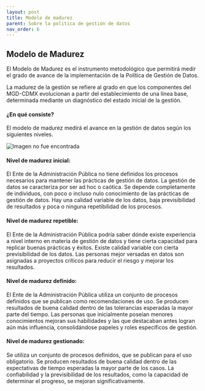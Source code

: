 ```yaml
---
layout: post
title: Modelo de madurez
parent: Sobre la politica de gestión de datos
nav_order: 6
---
```


<h2> Modelo de Madurez</h2>

El Modelo de Madurez es el instrumento metodológico que permitirá medir el grado de avance de la implementación de la Política de Gestión de Datos. 

La madurez de la gestión se refiere al grado en que los componentes del MGD-CDMX evolucionan a partir del establecimiento de una línea base, determinada mediante un diagnóstico del estado inicial de la gestión. 



<h4><b>¿En qué consiste?</b></h4>

El modelo de madurez medirá el avance en la gestión de datos según los siguientes niveles. 

<img class="center" src="https://gobcdmx.github.io/politicadedatos/assets/img/modelo-madurez.png" alt="Imagen no fue encontrada">

<h4> Nivel de madurez inicial: </h4>
El Ente de la Administración Pública no tiene definidos los procesos necesarios para mantener las prácticas de gestión de datos. 
La gestión de datos se caracteriza por ser ad hoc o caótica. 
Se depende completamente de individuos, con poco o incluso nulo conocimiento de las prácticas de gestión de datos. 
Hay una calidad variable de los datos, baja previsibilidad de resultados y poca o ninguna repetibilidad de los procesos.

<h4>Nivel de madurez repetible: </h4>
El Ente de la Administración Pública podría saber dónde existe experiencia a nivel interno en materia de gestión de datos y tiene cierta capacidad para replicar buenas prácticas y éxitos. 
Existe calidad variable con cierta previsibilidad de los datos. 
Las personas mejor versadas en datos son asignadas a proyectos críticos para reducir el riesgo y mejorar los resultados.

<h4>Nivel de madurez definido: </h4>
El Ente de la Administración Pública utiliza un conjunto de procesos definidos que se publican como recomendaciones de uso. 
Se producen resultados de buena calidad dentro de las tolerancias esperadas la mayor parte del tiempo. 
Las personas que inicialmente poseían menores conocimientos mejoran sus habilidades y las que destacaban antes logran aún más influencia, consolidándose papeles y roles específicos de gestión. 

<h4>Nivel de madurez gestionado: </h4>
Se utiliza un conjunto de procesos definidos, que se publican para el uso obligatorio. 
Se producen resultados de buena calidad dentro de las expectativas de tiempo esperadas la mayor parte de los casos. 
La confiabilidad y la previsibilidad de los resultados, como la capacidad de determinar el progreso, se mejoran significativamente.

